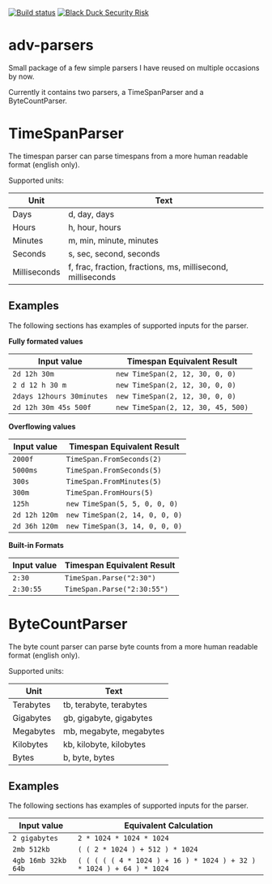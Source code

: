 [![Build status](https://ci.appveyor.com/api/projects/status/3gvk0o9id7ctlywk/branch/master?svg=true)](https://ci.appveyor.com/project/jeme/adv-parsers/branch/master)
[![Black Duck Security Risk](https://copilot.blackducksoftware.com/github/repos/dotJEM/adv-parsers/branches/master/badge-risk.svg)](https://copilot.blackducksoftware.com/github/repos/dotJEM/adv-parsers/branches/master)

# adv-parsers
Small package of a few simple parsers I have reused on multiple occasions by now. 

Currently it contains two parsers, a TimeSpanParser and a ByteCountParser.

# TimeSpanParser

The timespan parser can parse timespans from a more human readable format (english only).

Supported units:

| Unit         | Text |
| ------------ | ---- | 
| Days         | d, day, days | 
| Hours        | h, hour, hours | 
| Minutes      | m, min, minute, minutes | 
| Seconds      | s, sec, second, seconds | 
| Milliseconds | f, frac, fraction, fractions, ms, millisecond, milliseconds | 


## Examples

The following sections has examples of supported inputs for the parser.

**Fully formated values**

| Input value | Timespan Equivalent Result |
| --- | --- | 
| `2d 12h 30m` | `new TimeSpan(2, 12, 30, 0, 0)` | 
| `2 d 12 h 30 m` | `new TimeSpan(2, 12, 30, 0, 0)` | 
| `2days 12hours 30minutes` | `new TimeSpan(2, 12, 30, 0, 0)` | 
| `2d 12h 30m 45s 500f` | `new TimeSpan(2, 12, 30, 45, 500)` | 

**Overflowing values**

| Input value | Timespan Equivalent Result |
| --- | --- | 
| `2000f` | `TimeSpan.FromSeconds(2)` | 
| `5000ms` | `TimeSpan.FromSeconds(5)` | 
| `300s` | `TimeSpan.FromMinutes(5)` | 
| `300m` | `TimeSpan.FromHours(5)` | 
| `125h` | `new TimeSpan(5, 5, 0, 0, 0)` | 
| `2d 12h 120m` | `new TimeSpan(2, 14, 0, 0, 0)` |
| `2d 36h 120m` | `new TimeSpan(3, 14, 0, 0, 0)` |

**Built-in Formats**

| Input value | Timespan Equivalent Result |
| --- | --- | 
| `2:30` | `TimeSpan.Parse("2:30")` | 
| `2:30:55` | `TimeSpan.Parse("2:30:55")` |

# ByteCountParser

The byte count parser can parse byte counts from a more human readable format (english only).

Supported units:

| Unit         | Text |
| ------------ | ---- | 
| Terabytes    | tb, terabyte, terabytes | 
| Gigabytes    | gb, gigabyte, gigabytes | 
| Megabytes    | mb, megabyte, megabytes | 
| Kilobytes    | kb, kilobyte, kilobytes | 
| Bytes        | b, byte, bytes | 

## Examples

The following sections has examples of supported inputs for the parser.

| Input value | Equivalent Calculation |
| --- | --- | 
| `2 gigabytes` | `2 * 1024 * 1024 * 1024` | 
| `2mb 512kb` | `( ( 2 * 1024 ) + 512 ) * 1024` | 
| `4gb 16mb 32kb 64b` | `( ( ( ( ( 4 * 1024 ) + 16 ) * 1024 ) + 32 ) * 1024 ) + 64 ) * 1024` | 
